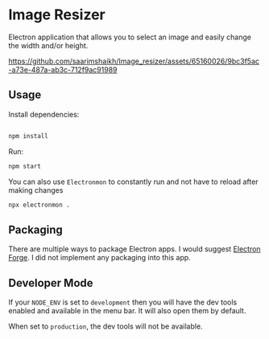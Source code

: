 # Image Resizer

Electron application that allows you to select an image and easily change the width and/or height.

https://github.com/saarimshaikh/Image_resizer/assets/65160026/9bc3f5ac-a73e-487a-ab3c-712f9ac91989

## Usage

Install dependencies:

```bash

npm install
```

Run:

```bash
npm start
```

You can also use `Electronmon` to constantly run and not have to reload after making changes

```bash
npx electronmon .
```

## Packaging

There are multiple ways to package Electron apps. I would suggest [Electron Forge](https://www.electronforge.io/). I did not implement any packaging into this app.

## Developer Mode

If your `NODE_ENV` is set to `development` then you will have the dev tools enabled and available in the menu bar. It will also open them by default.

When set to `production`, the dev tools will not be available.
